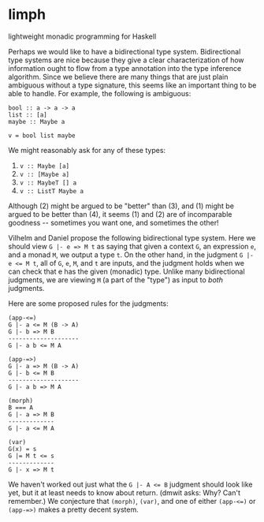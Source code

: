 limph
=====

lightweight monadic programming for Haskell

Perhaps we would like to have a bidirectional type system. Bidirectional type
systems are nice because they give a clear characterization of how information
ought to flow from a type annotation into the type inference algorithm. Since
we believe there are many things that are just plain ambiguous without a type
signature, this seems like an important thing to be able to handle. For
example, the following is ambiguous:

    bool :: a -> a -> a
    list :: [a]
    maybe :: Maybe a

    v = bool list maybe

We might reasonably ask for any of these types:

1. `v :: Maybe [a]`
2. `v :: [Maybe a]`
3. `v :: MaybeT [] a`
4. `v :: ListT Maybe a`

Although (2) might be argued to be "better" than (3), and (1) might be argued
to be better than (4), it seems (1) and (2) are of incomparable goodness --
sometimes you want one, and sometimes the other!

Vilhelm and Daniel propose the following bidirectional type system. Here we
should view `G |- e => M t` as saying that given a context `G`, an expression
`e`, and a monad `M`, we output a type `t`. On the other hand, in the judgment
`G |- e <= M t`, all of `G`, `e`, `M`, and `t` are inputs, and the judgment
holds when we can check that e has the given (monadic) type. Unlike many
bidirectional judgments, we are viewing `M` (a part of the "type") as input to
*both* judgments.

Here are some proposed rules for the judgments:

    (app-<=)
    G |- a <= M (B -> A)
    G |- b => M B
    --------------------
    G |- a b <= M A

    (app-=>)
    G |- a => M (B -> A)
    G |- b <= M B
    --------------------
    G |- a b => M A

    (morph)
    B === A
    G |- a => M B
    -------------
    G |- a <= M A

    (var)
    G(x) = s
    G |= M t <= s
    -------------
    G |- x => M t

We haven't worked out just what the `G |- A <= B` judgment should look like
yet, but it at least needs to know about return. (dmwit asks: Why? Can't
remember.) We conjecture that `(morph)`, `(var)`, and one of either `(app-<=)`
or `(app-=>)` makes a pretty decent system.
